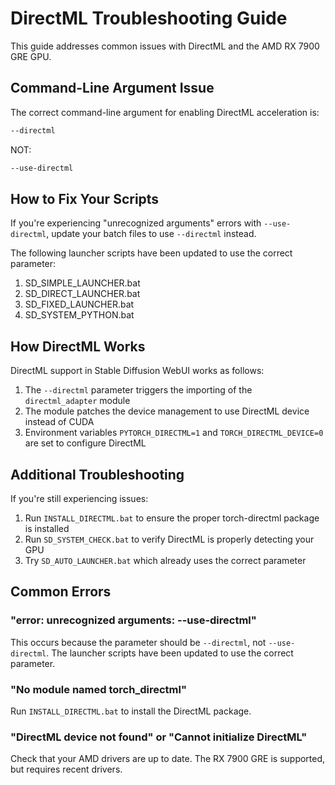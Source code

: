 # DirectML Troubleshooting Guide

This guide addresses common issues with DirectML and the AMD RX 7900 GRE GPU.

## Command-Line Argument Issue

The correct command-line argument for enabling DirectML acceleration is:

```bash
--directml
```

NOT:

```bash
--use-directml
```

## How to Fix Your Scripts

If you're experiencing "unrecognized arguments" errors with `--use-directml`, update your batch files to use `--directml` instead.

The following launcher scripts have been updated to use the correct parameter:

1. SD_SIMPLE_LAUNCHER.bat
2. SD_DIRECT_LAUNCHER.bat
3. SD_FIXED_LAUNCHER.bat
4. SD_SYSTEM_PYTHON.bat

## How DirectML Works

DirectML support in Stable Diffusion WebUI works as follows:

1. The `--directml` parameter triggers the importing of the `directml_adapter` module
2. The module patches the device management to use DirectML device instead of CUDA
3. Environment variables `PYTORCH_DIRECTML=1` and `TORCH_DIRECTML_DEVICE=0` are set to configure DirectML

## Additional Troubleshooting

If you're still experiencing issues:

1. Run `INSTALL_DIRECTML.bat` to ensure the proper torch-directml package is installed
2. Run `SD_SYSTEM_CHECK.bat` to verify DirectML is properly detecting your GPU
3. Try `SD_AUTO_LAUNCHER.bat` which already uses the correct parameter

## Common Errors

### "error: unrecognized arguments: --use-directml"

This occurs because the parameter should be `--directml`, not `--use-directml`. The launcher scripts have been updated to use the correct parameter.

### "No module named torch_directml"

Run `INSTALL_DIRECTML.bat` to install the DirectML package.

### "DirectML device not found" or "Cannot initialize DirectML"

Check that your AMD drivers are up to date. The RX 7900 GRE is supported, but requires recent drivers.